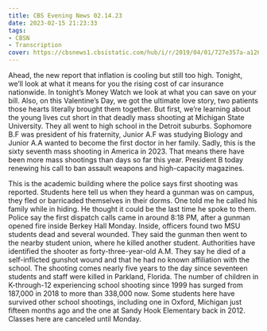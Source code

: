 ```yaml
---
title: CBS Evening News 02.14.23
date: 2023-02-15 21:23:33
tags:
- CBSN
- Transcription
cover: https://cbsnews1.cbsistatic.com/hub/i/r/2019/04/01/727e357a-a126-4138-a2c5-4d3222669d57/thumbnail/640x360/3ff2761028dc5c65cc4f07acd54bcd5c/cbsn2-logo-1920x1080.jpg
---
```

Ahead, the new report that inflation is cooling but still too high. Tonight, we’ll look at what it means for you the rising cost of car insurance nationwide. In tonight’s Money Watch we look at what you can save on your bill. Also, on this Valentine’s Day, we got the ultimate love story, two patients those hearts literally brought them together. But first, we’re learning about the young lives cut short in that deadly mass shooting at Michigan State University. They all went to high school in the Detroit suburbs. Sophomore B.F was president of his fraternity, Junior A.F was studying Biology and Junior A.A wanted to become the first doctor in her family. Sadly, this is the sixty seventh mass shooting in America in 2023. That means there have been more mass shootings than days so far this year. President B today renewing his call to ban assault weapons and high-capacity magazines. 

This is the academic building where the police says first shooting was reported. Students here tell us when they heard a gunman was on campus, they fled or barricaded themselves in their dorms. One told me he called his family while in hiding. He thought it could be the last time he spoke to them. Police say the first dispatch calls came in around 8:18 PM, after a gunman opened fire inside Berkey Hall Monday. Inside, officers found two MSU students dead and several wounded. They said the gunman then went to the nearby student union, where he killed another student. Authorities have identified the shooter as forty-three-year-old A.M. They say he died of a self-inflicted gunshot wound and that he had no known affiliation with the school. The shooting comes nearly five years to the day since seventeen students and staff were killed in Parkland, Florida. The number of children in K-through-12 experiencing school shooting since 1999 has surged from 187,000 in 2018 to more than 338,000 now. Some students here have survived other school shootings, including one in Oxford, Michigan just fifteen months ago and the one at Sandy Hook Elementary back in 2012. Classes here are canceled until Monday.
